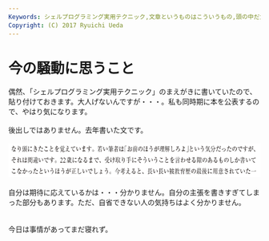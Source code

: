 ```yaml
---
Keywords: シェルプログラミング実用テクニック,文章というものはこういうもの,頭の中だだ漏らし
Copyright: (C) 2017 Ryuichi Ueda
---
```


# 今の騒動に思うこと
偶然、「シェルプログラミング実用テクニック」のまえがきに書いていたので、貼り付けておきます。大人げないんですが・・・。私も同時期に本を公表するので、やはり気になります。<br />
<br />
後出しではありません。去年書いた文です。<br />
<br />
<a href="スクリーンショット-2015-04-27-22.22.19.png"><img src="スクリーンショット-2015-04-27-22.22.19-1024x112.png" alt="スクリーンショット 2015-04-27 22.22.19" width="625" height="68" class="aligncenter size-large wp-image-6000" /></a><br />
<br />
自分は期待に応えているかは・・・分かりません。自分の主張を書きすぎてしまった部分もあります。ただ、自省できない人の気持ちはよく分かりません。<br />
<br />
<br />
今日は事情があってまだ寝れず。<br />

